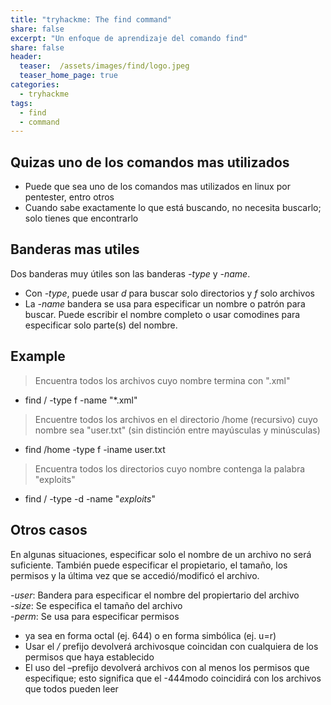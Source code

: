 ```yaml
---
title: "tryhackme: The find command"
share: false
excerpt: "Un enfoque de aprendizaje del comando find"
share: false
header:
  teaser:  /assets/images/find/logo.jpeg
  teaser_home_page: true
categories:
  - tryhackme
tags:
  - find
  - command
---
```

## Quizas uno de los comandos mas utilizados

- Puede que sea uno de los comandos mas utilizados en linux por pentester, entro otros
- Cuando sabe exactamente lo que está buscando, no necesita buscarlo; solo tienes que encontrarlo 

## Banderas mas utiles

Dos banderas muy útiles son las banderas *-type* y *-name*. 

- Con *-type*, puede usar _d_ para buscar solo directorios y _f_ solo archivos
- La *-name* bandera se usa para especificar un nombre o patrón para buscar. Puede escribir el nombre completo o usar comodines para especificar solo parte(s) del nombre.

## Example

> Encuentra todos los archivos cuyo nombre termina con ".xml"  
- find / -type f -name "*.xml"

> Encuentre todos los archivos en el directorio /home (recursivo) cuyo nombre sea "user.txt" (sin distinción entre mayúsculas y minúsculas)  
- find /home -type f -iname user.txt

> Encuentra todos los directorios cuyo nombre contenga la palabra "exploits"  
- find / -type -d -name "*exploits*"

## Otros casos

En algunas situaciones, especificar solo el nombre de un archivo no será suficiente. También puede especificar el propietario, el tamaño, los permisos y la última vez que se accedió/modificó el archivo.

*-user*: Bandera para especificar el nombre del propiertario del archivo   
*-size*: Se especifica el tamaño del archivo    
*-perm*: Se usa para especificar permisos
- ya sea en forma octal (ej. 644) o en forma simbólica (ej. u=r)    
- Usar el */* prefijo devolverá archivosque coincidan con cualquiera de los permisos que haya establecido     
- El uso del –prefijo devolverá archivos con al menos los permisos que especifique; esto significa que el -444modo coincidirá con los archivos que todos pueden leer
